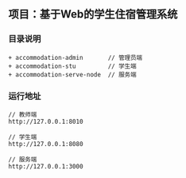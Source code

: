 ## 项目：基于Web的学生住宿管理系统

### 目录说明

```
+ accommodation-admin  		// 管理员端
+ accommodation-stu  		// 学生端
+ accommodation-serve-node  // 服务端
```

### 运行地址

```
// 教师端
http://127.0.0.1:8010

// 学生端
http://127.0.0.1:8080

// 服务端
http://127.0.0.1:3000
```

